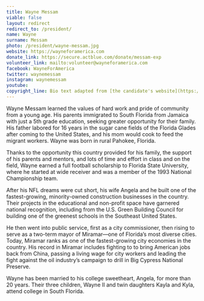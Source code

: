 ```yaml
---
title: Wayne Messam
viable: false
layout: redirect
redirect_to: /president/
name: Wayne
surname: Messam
photo: /president/wayne-messam.jpg
website: https://wayneforamerica.com
donate_link: https://secure.actblue.com/donate/messam-exp
volunteer_link: mailto:volunteer@wayneforamerica.com
facebook: WayneForAmerica
twitter: waynemessam
instagram: waynemessam
youtube: 
copyright_line: Bio text adapted from [the candidate's website](https://wayneforamerica.com/about/) and may be &copy;2019 Wayne Messam for America.
---
```

Wayne Messam learned the values of hard work and pride of community from a young age. His parents immigrated to South Florida from Jamaica with just a 5th grade education, seeking greater opportunity for their family. His father labored for 16 years in the sugar cane fields of the Florida Glades after coming to the United States, and his mom would cook to feed the migrant workers. Wayne was born in rural Pahokee, Florida.

Thanks to the opportunity this country provided for his family, the support of his parents and mentors, and lots of time and effort in class and on the field, Wayne earned a full football scholarship to Florida State University, where he started at wide receiver and was a member of the 1993 National Championship team.

After his NFL dreams were cut short, his wife Angela and he built one of the fastest-growing, minority-owned construction businesses in the country. Their projects in the educational and non-profit space have garnered national recognition, including from the U.S. Green Building Council for building one of the greenest schools in the Southeast United States.

He then went into public service, first as a city commissioner, then rising to serve as a two-term mayor of Miramar—one of Florida’s most diverse cities. Today, Miramar ranks as one of the fastest-growing city economies in the country. His record in Miramar includes fighting to to bring American jobs back from China, passing a living wage for city workers and leading the fight against the oil industry’s campaign to drill in Big Cypress National Preserve.

Wayne has been married to his college sweetheart, Angela, for more than 20 years. Their three children, Wayne II and twin daughters Kayla and Kyla, attend college in South Florida.
